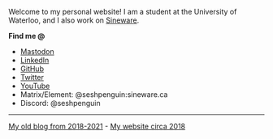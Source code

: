 <p>Welcome to my personal website! I am a student at the University of Waterloo, and I also work on <a href="https://sineware.ca">Sineware</a>.</p>
<strong>Find me @</strong>
<ul>
    <li><a rel="me" href="https://social.sineware.ca/@seshpenguin">Mastodon</a></li>
    <li><a href="https://www.linkedin.com/in/seshan-ravikumar/">LinkedIn</a></li>
    <li><a href="https://github.com/Seshpenguin">GitHub</a></li>
    <li><a href="https://twitter.com/seshpenguin">Twitter</a></li>
    <li><a href="https://www.youtube.com/c/SeshpenguinGaming/">YouTube</a></li>
    <li>Matrix/Element: @seshpenguin:sineware.ca</li>
    <li>Discord: @seshpenguin</li>
</ul>
<hr />
<a href="https://seshan.xyz/blog">My old blog from 2018-2021</a> - <a href="https://seshan.xyz/legacy/index.html">My website circa 2018</a>
